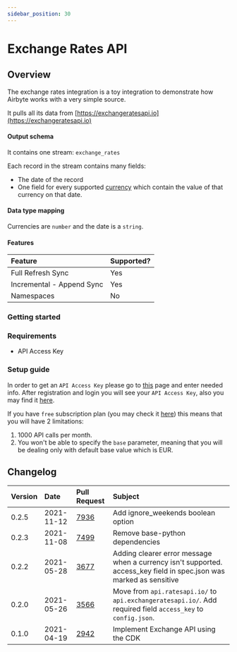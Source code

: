 ```yaml
---
sidebar_position: 30
---
```


# Exchange Rates API

## Overview

The exchange rates integration is a toy integration to demonstrate how Airbyte works with a very simple source.

It pulls all its data from [https://exchangeratesapi.io](https://exchangeratesapi.io)

#### Output schema

It contains one stream: `exchange_rates`

Each record in the stream contains many fields:

* The date of the record
* One field for every supported [currency](https://www.ecb.europa.eu/stats/policy_and_exchange_rates/euro_reference_exchange_rates/html/index.en.html) which contain the value of that currency on that date.

#### Data type mapping

Currencies are `number` and the date is a `string`.

#### Features

| Feature | Supported? |
| :--- | :--- |
| Full Refresh Sync | Yes |
| Incremental - Append Sync | Yes |
| Namespaces | No |

### Getting started

### Requirements

* API Access Key

### Setup guide

In order to get an `API Access Key` please go to [this](https://manage.exchangeratesapi.io/signup/free) page and enter needed info. After registration and login you will see your `API Access Key`, also you may find it [here](https://manage.exchangeratesapi.io/dashboard).

If you have `free` subscription plan \(you may check it [here](https://manage.exchangeratesapi.io/plan)\) this means that you will have 2 limitations:

1. 1000 API calls per month.
2. You won't be able to specify the `base` parameter, meaning that you will be dealing only with default base value which is EUR.

## Changelog

| Version | Date | Pull Request | Subject |
| :--- | :--- | :--- | :--- |
| 0.2.5 | 2021-11-12 | [7936](https://github.com/airbytehq/airbyte/pull/7936) | Add ignore_weekends boolean option |
| 0.2.3 | 2021-11-08 | [7499](https://github.com/airbytehq/airbyte/pull/7499) | Remove base-python dependencies |
| 0.2.2 | 2021-05-28 | [3677](https://github.com/airbytehq/airbyte/pull/3677) | Adding clearer error message when a currency isn't supported. access_key field in spec.json was marked as sensitive |
| 0.2.0 | 2021-05-26 | [3566](https://github.com/airbytehq/airbyte/pull/3566) | Move from `api.ratesapi.io/` to `api.exchangeratesapi.io/`.   Add required field `access_key` to `config.json`. |
| 0.1.0 | 2021-04-19 | [2942](https://github.com/airbytehq/airbyte/pull/2942) | Implement Exchange API using the CDK |
